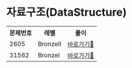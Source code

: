 <h1>자료구조(DataStructure)</h1>

<table>
  <tr>
    <th>문제번호</th>
    <th>레벨</th>
    <th>풀이</th>
    
   
  </tr>
  <tr>
    <td>2605</td>
    <td> BronzeⅡ </td>
   <td> <a href="https://github.com/sun-gwang/Algorithm/tree/main/%EC%9C%A0%ED%98%95%EB%B3%84%20%EB%B6%84%EB%A5%98/Data%20Structure/problems/2605">바로가기💨</a> </td>
  </tr>
  <tr>
    <td>31562</td>
    <td> BronzeⅠ </td>
   <td> <a href="#">바로가기💨</a> </td>
  </tr>

  
</table>

